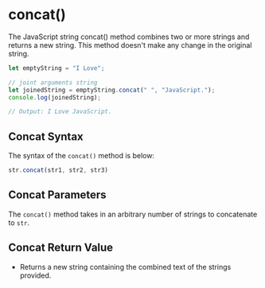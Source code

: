 # concat()

The JavaScript string concat() method combines two or more strings and returns a new string. This method doesn't make any change in the original string.

```jsx
let emptyString = "I Love";

// joint arguments string
let joinedString = emptyString.concat(" ", "JavaScript.");
console.log(joinedString);

// Output: I Love JavaScript.
```

## Concat Syntax

The syntax of the `concat()` method is below:

```jsx
str.concat(str1, str2, str3)
```

## Concat Parameters

The `concat()` method takes in an arbitrary number of strings to concatenate to `str`.

## Concat Return Value

- Returns a new string containing the combined text of the strings provided.